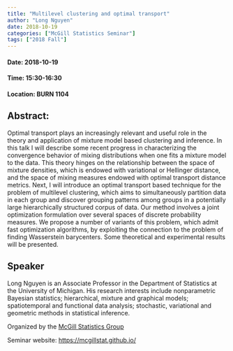 ```yaml
---
title: "Multilevel clustering and optimal transport"
author: "Long Nguyen"
date: 2018-10-19
categories: ["McGill Statistics Seminar"]
tags: ["2018 Fall"]
---
```


#### Date: 2018-10-19
#### Time: 15:30-16:30
#### Location: BURN 1104

## Abstract:

Optimal transport plays an increasingly relevant and useful role in the theory and application of mixture model based clustering and inference. In this talk I will describe some recent progress in characterizing the convergence behavior of mixing distributions when one fits a mixture model to the data. This theory hinges on the relationship between the space of mixture densities, which is endowed with variational or Hellinger distance, and the space of mixing measures endowed with optimal transport distance metrics. Next, I will introduce an optimal transport based technique for the problem of multilevel clustering, which aims to simultaneously partition data in each group and discover grouping patterns among groups in a potentially large hierarchically structured corpus of data. Our method involves a joint optimization formulation over several spaces of discrete probability measures. We propose a number of variants of this problem, which admit fast optimization algorithms, by exploiting the connection to the problem of finding Wasserstein barycenters.  Some theoretical and experimental results will be presented. 

## Speaker

Long Nguyen is an Associate Professor in the Department of Statistics at the University of Michigan. His research interests include nonparametric Bayesian statistics; hierarchical, mixture and graphical models; spatiotemporal and functional data analysis; stochastic, variational and geometric methods in statistical inference.



Organized by the [McGill Statistics Group](https://www.mcgill.ca/mathstat/people/field_mprofile_research_areas/S) 

Seminar website: https://mcgillstat.github.io/

